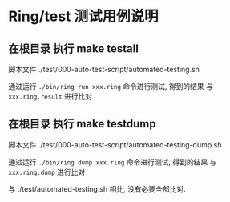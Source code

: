 # Ring/test 测试用例说明



## 在根目录 执行 make testall 

脚本文件 ./test/000-auto-test-script/automated-testing.sh

通过运行 `./bin/ring run xxx.ring` 命令进行测试, 得到的结果 与 `xxx.ring.result` 进行比对



## 在根目录 执行 make testdump

脚本文件 ./test/000-auto-test-script/automated-testing-dump.sh

通过运行 `./bin/ring dump xxx.ring` 命令进行测试, 得到的结果 与 `xxx.ring.dump` 进行比对

与 ./test/automated-testing.sh 相比, 没有必要全部比对.